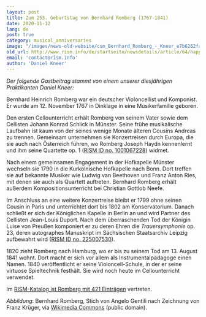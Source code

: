 ```yaml
---
layout: post
title: Zum 253. Geburtstag von Bernhard Romberg (1767-1841)
date: 2020-11-12
lang: de
post: true
category: musical_anniversaries
image: "/images/news-old-website/csm_Bernhard_Romberg_-_Kneer_e7b6262fa2.jpg"
old_url: http://www.rism.info/de/startseite/newsdetails/article/64/happy-253rd-birthday-bernhard-romberg-1767-1841.html
email: 'contact@rism.info'
author: 'Daniel Kneer'
---
```


_Der folgende Gastbeitrag stammt von einem unserer diesjährigen Praktikanten Daniel Kneer:&nbsp;_

Bernhard Heinrich Romberg war ein deutscher Violoncellist und Komponist. Er wurde am 12. November 1767 in Dinklage in eine Musikerfamilie geboren.

Den ersten Cellounterricht erhält Romberg von seinem Vater sowie dem Cellisten Johann Konrad Schlick in Münster. Seine frühe musikalische Laufbahn ist kaum von der seines wenige Monate älteren Cousins Andreas zu trennen. Gemeinsam unternehmen sie Konzertreisen durch Europa, die sie auch nach Österreich führen, wo Romberg Joseph Haydn kennenlernt und ihm seine Quartette op. 1 ([RISM ID no. 1001067228](https://opac.rism.info/search?id=1001067228&View=rism)) widmet.

Nach einem gemeinsamen Engagement in der Hofkapelle Münster wechseln sie 1790 in die Kurkölnische Hofkapelle nach Bonn. Dort treffen sie auf bekannte Musiker wie Ludwig van Beethoven und Franz Anton Ries, mit denen sie auch als Quartett auftreten. Bernhard Romberg erhält außerdem Kompositionsunterricht bei Christian Gottlob Neefe.

Im Anschluss an eine weitere Konzertreise bleibt er 1799 ohne seinen Cousin in Paris und unterrichtet dort bis 1802 am Konservatorium. Danach schließt er sich der Königlichen Kapelle in Berlin an und wird Partner des Cellisten Jean-Louis Duport. Nach dem überraschenden Tod der Königin Luise von Preußen komponiert er zu deren Ehren die _Trauersymphonie_ op. 23, deren autographes Manuskript im Sächsischen Staatsarchiv Leipzig aufbewahrt wird ([RISM ID no. 225007530](https://opac.rism.info/search?id=225007530&View=rism)).

1820 zieht Romberg nach Hamburg, wo er bis zu seinem Tod am 13. August 1841 wohnt. Dort macht er sich vor allem als Instrumentalpädagoge einen Namen. 1840 veröffentlicht er seine Violoncell-Schule, in der er seine virtuose Spieltechnik festhält. Sie wird noch heute im Cellounterricht verwendet.

Im [RISM-Katalog ist Romberg mit 421 Einträgen](https://opac.rism.info/metaopac/search?View=rism&author=Romberg+Bernhard+Heinrich) vertreten.&nbsp;&nbsp;


_Abbildung_: Bernhard Romberg, Stich von Angelo Gentili nach Zeichnung von Franz Krüger, via [Wikimedia Commons](https://commons.wikimedia.org/wiki/File:Bernhard_Romberg,_Angelo_Gentili_Stich_nach_Zeichnung_von_Franz_Kr%C3%BCger.jpg) (public domain).
